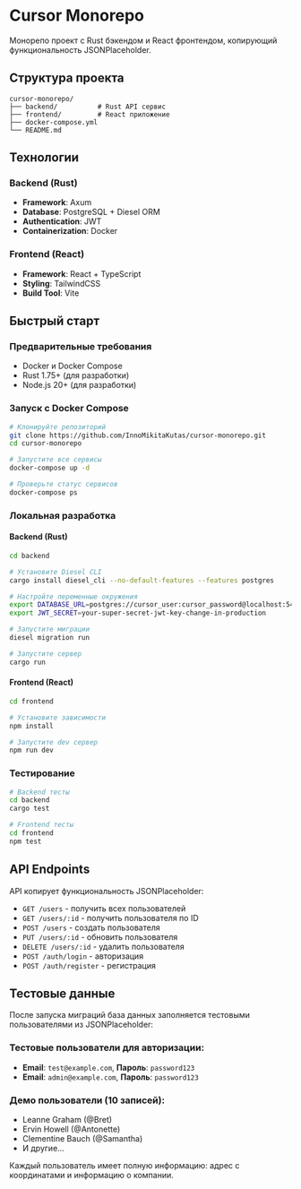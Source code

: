 # Cursor Monorepo

Монорепо проект с Rust бэкендом и React фронтендом, копирующий функциональность JSONPlaceholder.

## Структура проекта

```
cursor-monorepo/
├── backend/          # Rust API сервис
├── frontend/         # React приложение
├── docker-compose.yml
└── README.md
```

## Технологии

### Backend (Rust)
- **Framework**: Axum
- **Database**: PostgreSQL + Diesel ORM
- **Authentication**: JWT
- **Containerization**: Docker

### Frontend (React)
- **Framework**: React + TypeScript
- **Styling**: TailwindCSS
- **Build Tool**: Vite

## Быстрый старт

### Предварительные требования
- Docker и Docker Compose
- Rust 1.75+ (для разработки)
- Node.js 20+ (для разработки)

### Запуск с Docker Compose
```bash
# Клонируйте репозиторий
git clone https://github.com/InnoMikitaKutas/cursor-monorepo.git
cd cursor-monorepo

# Запустите все сервисы
docker-compose up -d

# Проверьте статус сервисов
docker-compose ps
```

### Локальная разработка

#### Backend (Rust)
```bash
cd backend

# Установите Diesel CLI
cargo install diesel_cli --no-default-features --features postgres

# Настройте переменные окружения
export DATABASE_URL=postgres://cursor_user:cursor_password@localhost:5432/cursor_db
export JWT_SECRET=your-super-secret-jwt-key-change-in-production

# Запустите миграции
diesel migration run

# Запустите сервер
cargo run
```

#### Frontend (React)
```bash
cd frontend

# Установите зависимости
npm install

# Запустите dev сервер
npm run dev
```

### Тестирование
```bash
# Backend тесты
cd backend
cargo test

# Frontend тесты
cd frontend
npm test
```

## API Endpoints

API копирует функциональность JSONPlaceholder:
- `GET /users` - получить всех пользователей
- `GET /users/:id` - получить пользователя по ID
- `POST /users` - создать пользователя
- `PUT /users/:id` - обновить пользователя
- `DELETE /users/:id` - удалить пользователя
- `POST /auth/login` - авторизация
- `POST /auth/register` - регистрация

## Тестовые данные

После запуска миграций база данных заполняется тестовыми пользователями из JSONPlaceholder:

### Тестовые пользователи для авторизации:
- **Email**: `test@example.com`, **Пароль**: `password123`
- **Email**: `admin@example.com`, **Пароль**: `password123`

### Демо пользователи (10 записей):
- Leanne Graham (@Bret)
- Ervin Howell (@Antonette)
- Clementine Bauch (@Samantha)
- И другие...

Каждый пользователь имеет полную информацию: адрес с координатами и информацию о компании. 